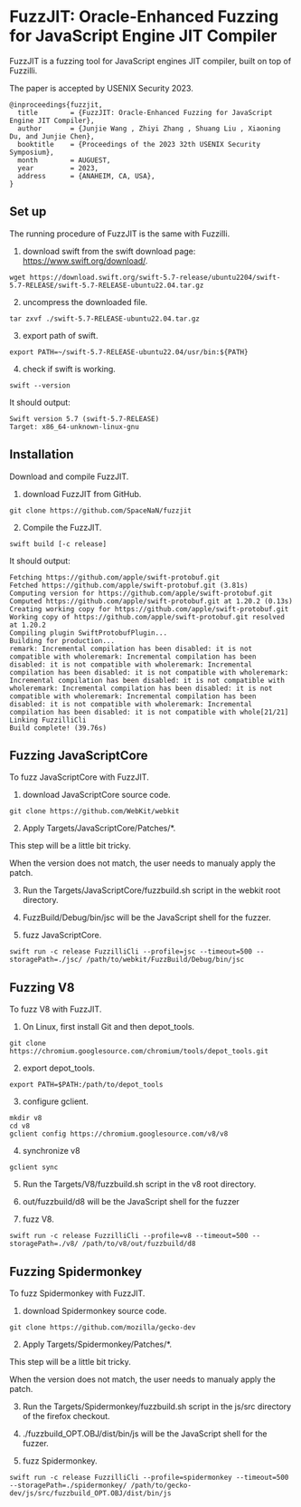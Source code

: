 
# FuzzJIT: Oracle-Enhanced Fuzzing for JavaScript Engine JIT Compiler

FuzzJIT is a fuzzing tool for JavaScript engines JIT compiler, built on top of Fuzzilli.

The paper is accepted by USENIX Security 2023.

```
@inproceedings{fuzzjit,
  title        = {FuzzJIT: Oracle-Enhanced Fuzzing for JavaScript Engine JIT Compiler},
  author       = {Junjie Wang , Zhiyi Zhang , Shuang Liu , Xiaoning Du, and Junjie Chen},
  booktitle    = {Proceedings of the 2023 32th USENIX Security Symposium},
  month        = AUGUEST,
  year         = 2023,
  address      = {ANAHEIM, CA, USA},
}
```

## Set up

The running procedure of FuzzJIT is the same with Fuzzilli.

1. download swift from the swift download page: https://www.swift.org/download/.

```
wget https://download.swift.org/swift-5.7-release/ubuntu2204/swift-5.7-RELEASE/swift-5.7-RELEASE-ubuntu22.04.tar.gz
```
2. uncompress the downloaded file.
```
tar zxvf ./swift-5.7-RELEASE-ubuntu22.04.tar.gz
```
3. export path of swift.
```
export PATH=~/swift-5.7-RELEASE-ubuntu22.04/usr/bin:${PATH}
```
4. check if swift is working.
```
swift --version
```
It should output:
```
Swift version 5.7 (swift-5.7-RELEASE)
Target: x86_64-unknown-linux-gnu
```

## Installation

Download and compile FuzzJIT.

1. download FuzzJIT from GitHub.
```
git clone https://github.com/SpaceNaN/fuzzjit
```

2. Compile the FuzzJIT.
```
swift build [-c release]
```
It should output:
```
Fetching https://github.com/apple/swift-protobuf.git
Fetched https://github.com/apple/swift-protobuf.git (3.81s)
Computing version for https://github.com/apple/swift-protobuf.git
Computed https://github.com/apple/swift-protobuf.git at 1.20.2 (0.13s)
Creating working copy for https://github.com/apple/swift-protobuf.git
Working copy of https://github.com/apple/swift-protobuf.git resolved at 1.20.2
Compiling plugin SwiftProtobufPlugin...
Building for production...
remark: Incremental compilation has been disabled: it is not compatible with wholeremark: Incremental compilation has been disabled: it is not compatible with wholeremark: Incremental compilation has been disabled: it is not compatible with wholeremark: Incremental compilation has been disabled: it is not compatible with wholeremark: Incremental compilation has been disabled: it is not compatible with wholeremark: Incremental compilation has been disabled: it is not compatible with wholeremark: Incremental compilation has been disabled: it is not compatible with whole[21/21] Linking FuzzilliCli
Build complete! (39.76s)
```

## Fuzzing JavaScriptCore

To fuzz JavaScriptCore with FuzzJIT.

1. download JavaScriptCore source code.
```
git clone https://github.com/WebKit/webkit
```
2. Apply Targets/JavaScriptCore/Patches/*.

This step will be a little bit tricky.

When the version does not match, the user needs to manualy apply the patch.

3. Run the Targets/JavaScriptCore/fuzzbuild.sh script in the webkit root directory.

4. FuzzBuild/Debug/bin/jsc will be the JavaScript shell for the fuzzer.

5. fuzz JavaScriptCore.
```
swift run -c release FuzzilliCli --profile=jsc --timeout=500 --storagePath=./jsc/ /path/to/webkit/FuzzBuild/Debug/bin/jsc
```

## Fuzzing V8

To fuzz V8 with FuzzJIT.

1. On Linux, first install Git and then depot_tools.
```
git clone https://chromium.googlesource.com/chromium/tools/depot_tools.git
```

2. export depot_tools.
```
export PATH=$PATH:/path/to/depot_tools
```

3. configure gclient.
```
mkdir v8
cd v8
gclient config https://chromium.googlesource.com/v8/v8
```

4. synchronize v8
```
gclient sync
```

5. Run the Targets/V8/fuzzbuild.sh script in the v8 root directory.

6. out/fuzzbuild/d8 will be the JavaScript shell for the fuzzer

7. fuzz V8.
```
swift run -c release FuzzilliCli --profile=v8 --timeout=500 --storagePath=./v8/ /path/to/v8/out/fuzzbuild/d8
```

## Fuzzing Spidermonkey

To fuzz Spidermonkey with FuzzJIT.

1. download Spidermonkey source code.
```
git clone https://github.com/mozilla/gecko-dev
```
2. Apply Targets/Spidermonkey/Patches/*.

This step will be a little bit tricky.

When the version does not match, the user needs to manualy apply the patch.

3. Run the Targets/Spidermonkey/fuzzbuild.sh script in the js/src directory of the firefox checkout.

4. ./fuzzbuild_OPT.OBJ/dist/bin/js will be the JavaScript shell for the fuzzer.

5. fuzz Spidermonkey.
```
swift run -c release FuzzilliCli --profile=spidermonkey --timeout=500 --storagePath=./spidermonkey/ /path/to/gecko-dev/js/src/fuzzbuild_OPT.OBJ/dist/bin/js
```